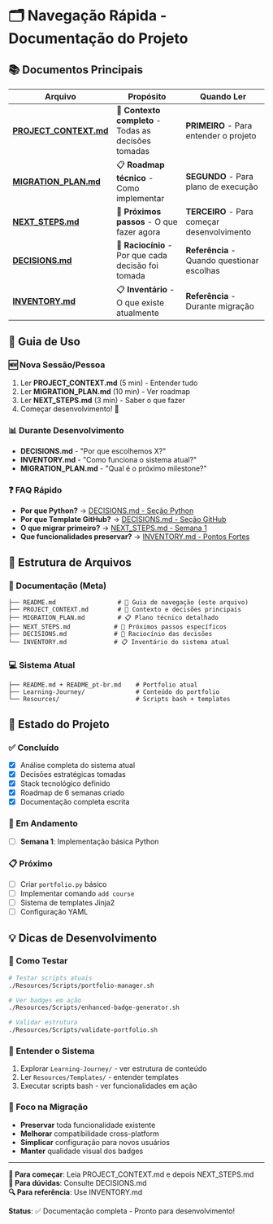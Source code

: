 # 🗂️ Navegação Rápida - Documentação do Projeto

## 📚 Documentos Principais

| Arquivo | Propósito | Quando Ler |
|---------|-----------|------------|
| **[PROJECT_CONTEXT.md](PROJECT_CONTEXT.md)** | 🧠 **Contexto completo** - Todas as decisões tomadas | **PRIMEIRO** - Para entender o projeto |
| **[MIGRATION_PLAN.md](MIGRATION_PLAN.md)** | 📋 **Roadmap técnico** - Como implementar | **SEGUNDO** - Para plano de execução |
| **[NEXT_STEPS.md](NEXT_STEPS.md)** | 🚀 **Próximos passos** - O que fazer agora | **TERCEIRO** - Para começar desenvolvimento |
| **[DECISIONS.md](DECISIONS.md)** | 🤔 **Raciocínio** - Por que cada decisão foi tomada | **Referência** - Quando questionar escolhas |
| **[INVENTORY.md](INVENTORY.md)** | 📋 **Inventário** - O que existe atualmente | **Referência** - Durante migração |

## 🎯 Guia de Uso

### **🆕 Nova Sessão/Pessoa**
1. Ler **PROJECT_CONTEXT.md** (5 min) - Entender tudo
2. Ler **MIGRATION_PLAN.md** (10 min) - Ver roadmap  
3. Ler **NEXT_STEPS.md** (3 min) - Saber o que fazer
4. Começar desenvolvimento! 🚀

### **📊 Durante Desenvolvimento**
- **DECISIONS.md** - "Por que escolhemos X?"
- **INVENTORY.md** - "Como funciona o sistema atual?"
- **MIGRATION_PLAN.md** - "Qual é o próximo milestone?"

### **❓ FAQ Rápido**
- **Por que Python?** → [DECISIONS.md - Seção Python](DECISIONS.md#-por-que-python-vs-javascriptbash)
- **Por que Template GitHub?** → [DECISIONS.md - Seção GitHub](DECISIONS.md#-por-que-github-template-vs-pypinpm)
- **O que migrar primeiro?** → [NEXT_STEPS.md - Semana 1](NEXT_STEPS.md#semana-1---fase-atual)
- **Que funcionalidades preservar?** → [INVENTORY.md - Pontos Fortes](INVENTORY.md#-pontos-fortes-a-preservar)

## 📁 Estrutura de Arquivos

### **📝 Documentação (Meta)**
```
├── README.md                 # 📖 Guia de navegação (este arquivo)
├── PROJECT_CONTEXT.md        # 🧠 Contexto e decisões principais  
├── MIGRATION_PLAN.md         # 📋 Plano técnico detalhado
├── NEXT_STEPS.md            # 🚀 Próximos passos específicos
├── DECISIONS.md             # 🤔 Raciocínio das decisões
└── INVENTORY.md             # 📋 Inventário do sistema atual
```

### **💻 Sistema Atual**
```
├── README.md + README_pt-br.md    # Portfolio atual
├── Learning-Journey/              # Conteúdo do portfolio  
└── Resources/                     # Scripts bash + templates
```

## 🎯 Estado do Projeto

### **✅ Concluído**
- [x] Análise completa do sistema atual
- [x] Decisões estratégicas tomadas
- [x] Stack tecnológico definido  
- [x] Roadmap de 6 semanas criado
- [x] Documentação completa escrita

### **🔄 Em Andamento**
- [ ] **Semana 1**: Implementação básica Python

### **📋 Próximo**
- [ ] Criar `portfolio.py` básico
- [ ] Implementar comando `add course`
- [ ] Sistema de templates Jinja2
- [ ] Configuração YAML

## 💡 Dicas de Desenvolvimento

### **🧪 Como Testar**
```bash
# Testar scripts atuais
./Resources/Scripts/portfolio-manager.sh

# Ver badges em ação
./Resources/Scripts/enhanced-badge-generator.sh

# Validar estrutura  
./Resources/Scripts/validate-portfolio.sh
```

### **📖 Entender o Sistema**
1. Explorar `Learning-Journey/` - ver estrutura de conteúdo
2. Ler `Resources/Templates/` - entender templates
3. Executar scripts bash - ver funcionalidades em ação

### **🎯 Foco na Migração**
- **Preservar** toda funcionalidade existente
- **Melhorar** compatibilidade cross-platform  
- **Simplicar** configuração para novos usuários
- **Manter** qualidade visual dos badges

---

**🚀 Para começar**: Leia PROJECT_CONTEXT.md e depois NEXT_STEPS.md  
**📧 Para dúvidas**: Consulte DECISIONS.md  
**🔍 Para referência**: Use INVENTORY.md  

**Status**: ✅ Documentação completa - Pronto para desenvolvimento!
